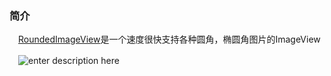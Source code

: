 ### 简介
　[RoundedImageView][1]是一个速度很快支持各种圆角，椭圆角图片的ImageView
 
　![enter description here][2]


  [1]: https://github.com/vinc3m1/RoundedImageView
  [2]: https://camo.githubusercontent.com/ed1e075be6ed97fa9091d3702e9b96d3e85b7a35/68747470733a2f2f7261772e6769746875622e636f6d2f6d616b6572616d656e2f526f756e646564496d616765566965772f6d61737465722f73637265656e73686f742e706e67